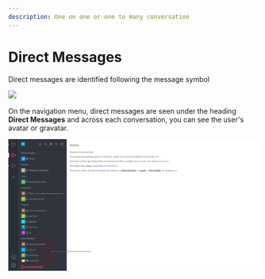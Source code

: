 ```yaml
---
description: One on one or one to many conversation
---
```


# Direct Messages

Direct messages are identified following the message symbol

![](../../../../.gitbook/assets/2021-11-25\_19h51\_46.png)

On the navigation menu, direct messages are seen under the heading **Direct Messages** and across  each conversation, you can see the user's avatar or gravatar.

![](<../../../../.gitbook/assets/image (656) (2).png>)

